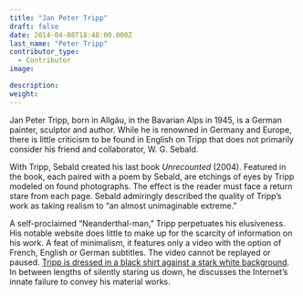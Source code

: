 ```yaml
---
title: "Jan Peter Tripp"
draft: false
date: 2014-04-08T18:48:00.000Z
last_name: "Peter Tripp"
contributor_type:
  - Contributor
image:

description:
weight:
---
```


Jan Peter Tripp, born in Allgäu, in the Bavarian Alps in 1945, is a German painter, sculptor and author. While he is renowned in Germany and Europe, there is little criticism to be found in English on Tripp that does not primarily consider his friend and collaborator, W. G. Sebald.

With Tripp, Sebald created his last book _Unrecounted_ (2004). Featured in the book, each paired with a poem by Sebald, are etchings of eyes by Tripp modeled on found photographs. The effect is the reader must face a return stare from each page. Sebald admiringly described the quality of Tripp’s work as taking realism to “an almost unimaginable extreme.”

A self-proclaimed “Neanderthal-man,” Tripp perpetuates his elusiveness. His notable website does little to make up for the scarcity of information on his work. A feat of minimalism, it features only a video with the option of French, English or German subtitles. The video cannot be replayed or paused. [Tripp is dressed in a black shirt against a stark white background](http://janpetertripp.com/). In between lengths of silently staring us down, he discusses the Internet’s innate failure to convey his material works.

